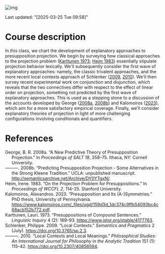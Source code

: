 ![img](./stadtgarten.jpg "Bochum, Stadtgarten (Wilhelm Walther)")

Last updated: "<span class="timestamp-wrapper"><span class="timestamp">[2025-03-25 Tue 09:58]</span></span>" 


# Course description

In this class, we chart the development of explanatory approaches to
presupposition projection. We begin by surveying how classical
approaches to the projection problem (<a href="#citeproc_bib_item_5">Karttunen 1973</a>; <a href="#citeproc_bib_item_3">Heim 1983</a>)
essentially stipulate projection behavior lexically. We'll
subsequently consider the first wave of explanatory approaches:
namely, the classic trivalent approaches, and the more recent local
contexts approach of Schlenker (<a href="#citeproc_bib_item_6">2009</a>, <a href="#citeproc_bib_item_7">2010</a>).
We'll then survey recent experimental work on conjunction and
disjunction, which reveals that the two connectives differ with
respect to the effect of linear order on projection, something not
predicted by the first wave of explanatory approaches. This is used as
a stepping stone to a discussion of the accounts developed by 
George (<a href="#citeproc_bib_item_1">2008a</a>, <a href="#citeproc_bib_item_2">2008b</a>) and Kalomoiros (<a href="#citeproc_bib_item_4">2023</a>),
which aim for a more satisfactory empirical coverage. Finally, we'll
consider explanatory theories of projection in light of more
challenging configurations involving conditionals and quantifiers.


# References

<style>.csl-entry{text-indent: -1.5em; margin-left: 1.5em;}</style><div class="csl-bib-body">
  <div class="csl-entry"><a id="citeproc_bib_item_1"></a>George, B. R. 2008a. “A New Predictive Theory of Presupposition Projection.” In <i>Proceedings of SALT 18</i>, 358–75. Ithaca, NY: Cornell University.</div>
  <div class="csl-entry"><a id="citeproc_bib_item_2"></a>———. 2008b. “Predicting Presupposition Projection - Some Alternatives in the Strong Kleene Tradition.” UCLA: unpublished manuscript. <a href="http://semanticsarchive.net/Archive/DY0YTgxN/">http://semanticsarchive.net/Archive/DY0YTgxN/</a>.</div>
  <div class="csl-entry"><a id="citeproc_bib_item_3"></a>Heim, Irene. 1983. “On the Projection Problem for Presuppositions.” In <i>Proceedings of WCCFL 2</i>, 114–25. Stanford University.</div>
  <div class="csl-entry"><a id="citeproc_bib_item_4"></a>Kalomoiros, Alexandros. 2023. “Presupposition and Its (A-)Symmetries.” PhD thesis, University of Pennsylvania. <a href="https://www.kalomoiros.com/_files/ugd/159d3d_1dc374c9ffb54093bc4c68acb152b772.pdf">https://www.kalomoiros.com/_files/ugd/159d3d_1dc374c9ffb54093bc4c68acb152b772.pdf</a>.</div>
  <div class="csl-entry"><a id="citeproc_bib_item_5"></a>Karttunen, Lauri. 1973. “Presuppositions of Compound Sentences.” <i>Linguistic Inquiry</i> 4 (2): 169–93. <a href="https://www.jstor.org/stable/4177763">https://www.jstor.org/stable/4177763</a>.</div>
  <div class="csl-entry"><a id="citeproc_bib_item_6"></a>Schlenker, Philippe. 2009. “Local Contexts.” <i>Semantics and Pragmatics</i> 2 (July). <a href="https://doi.org/10.3765/sp.2.3">https://doi.org/10.3765/sp.2.3</a>.</div>
  <div class="csl-entry"><a id="citeproc_bib_item_7"></a>———. 2010. “Local Contexts and Local Meanings.” <i>Philosophical Studies: An International Journal for Philosophy in the Analytic Tradition</i> 151 (1): 115–42. <a href="https://doi.org/10.2307/40856594">https://doi.org/10.2307/40856594</a>.</div>
</div>

